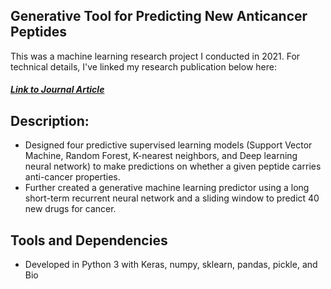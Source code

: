 ## Generative Tool for Predicting New Anticancer Peptides

This was a machine learning research project I conducted in 2021. For technical details, I've linked my research publication below here:
<div>
  <h5>
    <a href="https://static1.squarespace.com/static/5443d7c7e4b06e8b47de9a55/t/608ab836a90f2671fa2b63c1/1619703864188/JYI_May2021_60-64_locked.pdf">
      Link to Journal Article
    </a>
  </h5>
</div>


## Description: ##

- Designed four predictive supervised learning models (Support Vector Machine, Random Forest, K-nearest neighbors, and Deep learning neural network) to make predictions on whether a given peptide carries anti-cancer properties. 
- Further created a generative machine learning predictor using a long short-term recurrent neural network and a sliding window to predict 40 new drugs for cancer. 


## Tools and Dependencies ##

- Developed in Python 3 with Keras, numpy, sklearn, pandas, pickle, and Bio
